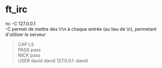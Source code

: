 # ft_irc

nc -C 127.0.0.1 <port> <br>
-C permet de mettre des \r\n à chaque entrée (au lieu de \n), permetant d'utiliser le serveur<br>

> CAP LS <br>
> PASS pass <br>
> NICK pass <br>
> USER david david 127.0.0.1 :david <br>
